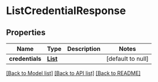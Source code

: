 # ListCredentialResponse
## Properties

Name | Type | Description | Notes
------------ | ------------- | ------------- | -------------
**credentials** | [**List**](Credential.md) |  | [default to null]

[[Back to Model list]](../README.md#documentation-for-models) [[Back to API list]](../README.md#documentation-for-api-endpoints) [[Back to README]](../README.md)

